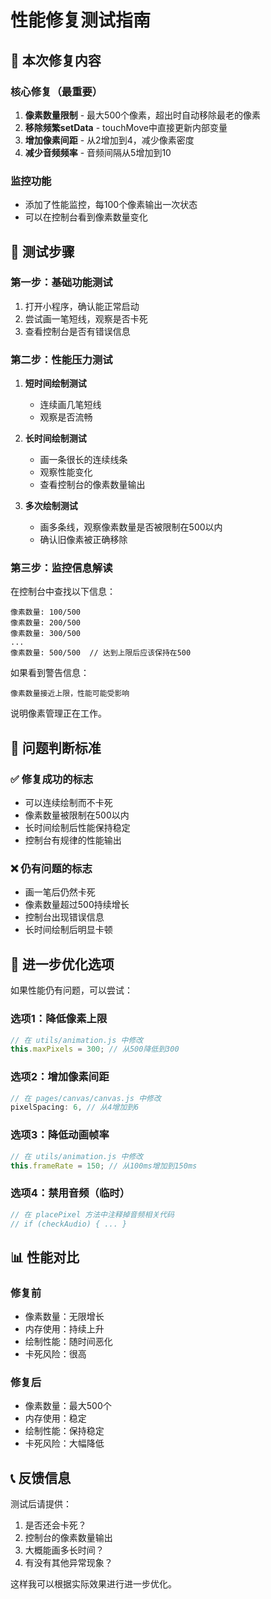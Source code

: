 # 性能修复测试指南

## 🎯 本次修复内容

### 核心修复（最重要）
1. **像素数量限制** - 最大500个像素，超出时自动移除最老的像素
2. **移除频繁setData** - touchMove中直接更新内部变量
3. **增加像素间距** - 从2增加到4，减少像素密度
4. **减少音频频率** - 音频间隔从5增加到10

### 监控功能
- 添加了性能监控，每100个像素输出一次状态
- 可以在控制台看到像素数量变化

## 📱 测试步骤

### 第一步：基础功能测试
1. 打开小程序，确认能正常启动
2. 尝试画一笔短线，观察是否卡死
3. 查看控制台是否有错误信息

### 第二步：性能压力测试
1. **短时间绘制测试**
   - 连续画几笔短线
   - 观察是否流畅

2. **长时间绘制测试**
   - 画一条很长的连续线条
   - 观察性能变化
   - 查看控制台的像素数量输出

3. **多次绘制测试**
   - 画多条线，观察像素数量是否被限制在500以内
   - 确认旧像素被正确移除

### 第三步：监控信息解读
在控制台中查找以下信息：
```
像素数量: 100/500
像素数量: 200/500
像素数量: 300/500
...
像素数量: 500/500  // 达到上限后应该保持在500
```

如果看到警告信息：
```
像素数量接近上限，性能可能受影响
```
说明像素管理正在工作。

## 🚨 问题判断标准

### ✅ 修复成功的标志
- 可以连续绘制而不卡死
- 像素数量被限制在500以内
- 长时间绘制后性能保持稳定
- 控制台有规律的性能输出

### ❌ 仍有问题的标志
- 画一笔后仍然卡死
- 像素数量超过500持续增长
- 控制台出现错误信息
- 长时间绘制后明显卡顿

## 🔧 进一步优化选项

如果性能仍有问题，可以尝试：

### 选项1：降低像素上限
```javascript
// 在 utils/animation.js 中修改
this.maxPixels = 300; // 从500降低到300
```

### 选项2：增加像素间距
```javascript
// 在 pages/canvas/canvas.js 中修改
pixelSpacing: 6, // 从4增加到6
```

### 选项3：降低动画帧率
```javascript
// 在 utils/animation.js 中修改
this.frameRate = 150; // 从100ms增加到150ms
```

### 选项4：禁用音频（临时）
```javascript
// 在 placePixel 方法中注释掉音频相关代码
// if (checkAudio) { ... }
```

## 📊 性能对比

### 修复前
- 像素数量：无限增长
- 内存使用：持续上升
- 绘制性能：随时间恶化
- 卡死风险：很高

### 修复后
- 像素数量：最大500个
- 内存使用：稳定
- 绘制性能：保持稳定
- 卡死风险：大幅降低

## 📞 反馈信息

测试后请提供：
1. 是否还会卡死？
2. 控制台的像素数量输出
3. 大概能画多长时间？
4. 有没有其他异常现象？

这样我可以根据实际效果进行进一步优化。
